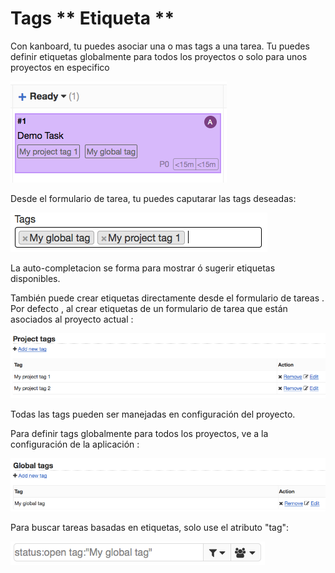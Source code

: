 Tags ** Etiqueta **
====================

Con kanboard, tu puedes asociar una o mas tags a una tarea.
Tu puedes definir etiquetas globalmente para todos los proyectos o solo para unos proyectos en especifico

![Tags en el tablero](../screenshots/tags-board.png)

Desde el formulario de tarea, tu puedes caputarar las tags deseadas:

![Tags form](../screenshots/tags-task.png)

La auto-completacion se forma para mostrar ó sugerir etiquetas disponibles.

También puede crear etiquetas directamente desde el formulario de tareas .
Por defecto , al crear etiquetas de un formulario de tarea que están asociados al proyecto actual :

![Project Tags](../screenshots/tags-projects.png)

Todas las tags pueden ser manejadas en configuración del proyecto.

Para definir tags globalmente para todos los proyectos, ve a la configuración de la aplicación :

![Global Tags](../screenshots/tags-global.png)

Para buscar tareas basadas en etiquetas, solo use el atributo "tag":

![Search Tags](../screenshots/tags-search.png)

